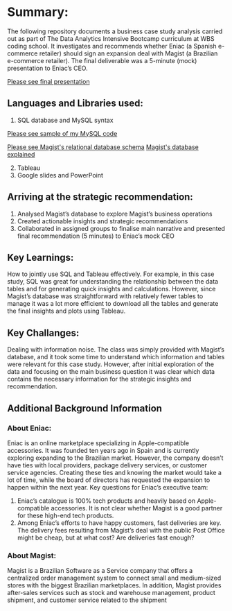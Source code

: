 # Summary:
The following repository documents a business case study analysis carried out as part of The Data Analytics Intensive Bootcamp curriculum at WBS coding school.
It investigates and recommends whether Eniac (a Spanish e-commerce retailer) should sign an expansion deal with Magist (a Brazilian e-commerce retailer). The final deliverable was a 5-minute (mock) presentation to Eniac’s CEO. 

[Please see final presentation](https://github.com/sngomane/E-commerce-Market-Expansion-Case-Study-leveraging-SQL-and-Tableau/blob/main/Final%20strategic%20recommendation_presentation.pdf)

## Languages and Libraries used:
1.	SQL database and MySQL syntax

[Please see sample of my MySQL code](https://github.com/sngomane/E-commerce-Market-Expansion-Case-Study-leveraging-SQL-and-Tableau/blob/main/Sample%20of%20MySQL%20code)

[Please see Magist's relational database schema](https://github.com/sngomane/E-commerce-Market-Expansion-Case-Study-leveraging-SQL-and-Tableau/blob/main/Magist's%20relational%20database_%20schema_diagram.pdf)
[Magist's database explained](https://github.com/sngomane/E-commerce-Market-Expansion-Case-Study-leveraging-SQL-and-Tableau/blob/main/Magist's%20database%20explained.pdf)


2.	Tableau 
3.	Google slides and PowerPoint

## Arriving at the strategic recommendation:
1.	Analysed Magist’s database to explore Magist’s business operations 
2.	Created actionable insights and strategic recommendations 
3.	Collaborated in assigned groups to finalise main narrative and presented final recommendation (5 minutes) to Eniac’s mock CEO

## Key Learnings:
How to jointly use SQL and Tableau effectively.  For example, in this case study, SQL was great for understanding the relationship between the data tables and for generating quick insights and calculations. However, since Magist’s database was straightforward with relatively fewer tables to manage it was a lot more efficient to download all the tables and generate the final insights and plots using Tableau. 
## Key Challanges:
Dealing with information noise. The class was simply provided with Magist’s database, and it took some time to understand which information and tables were relevant for this case study. However, after initial exploration of the data and focusing on the main business question it was clear which data contains the necessary information for the strategic insights and recommendation.

## Additional Background Information

### About Eniac:
Eniac is an online marketplace specializing in Apple-compatible accessories. It was founded ten years ago in Spain and is currently exploring expanding to the Brazilian market. However, the company doesn’t have ties with local providers, package delivery services, or customer service agencies. Creating these ties and knowing the market would take a lot of time, while the board of directors has requested the expansion to happen within the next year.
Key questions for Eniac’s executive team: 
1.	Eniac’s catalogue is 100% tech products and heavily based on Apple-compatible accessories. It is not clear whether Magist is a good partner for these high-end tech products.
2.	Among Eniac’s efforts to have happy customers, fast deliveries are key. The delivery fees resulting from Magist’s deal with the public Post Office might be cheap, but at what cost? Are deliveries fast enough?

### About Magist: 
Magist is a Brazilian Software as a Service company that offers a centralized order management system to connect small and medium-sized stores with the biggest Brazilian marketplaces. In addition, Magist provides after-sales services such as stock and warehouse management, product shipment, and customer service related to the shipment




   



